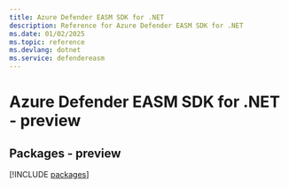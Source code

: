 ```yaml
---
title: Azure Defender EASM SDK for .NET
description: Reference for Azure Defender EASM SDK for .NET
ms.date: 01/02/2025
ms.topic: reference
ms.devlang: dotnet
ms.service: defendereasm
---
```

# Azure Defender EASM SDK for .NET - preview
## Packages - preview
[!INCLUDE [packages](defender-easm-index.md)]